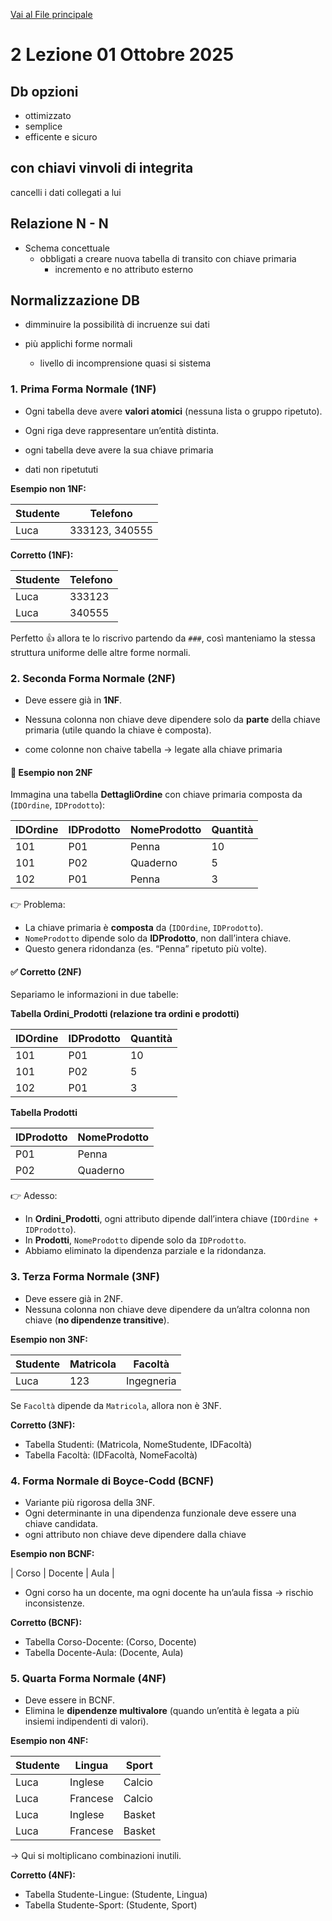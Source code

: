 [Vai al File principale](../../Readme.md)

# 2 Lezione 01 Ottobre 2025

## Db opzioni

- ottimizzato
- semplice
- efficente e sicuro

## con chiavi vinvoli di integrita

cancelli i dati collegati a lui

## Relazione N - N

- Schema concettuale
  - obbligati a creare nuova tabella di transito con chiave primaria
    - incremento e no attributo esterno

## Normalizzazione DB

- dimminuire la possibilità di incruenze sui dati

- più applichi forme normali
  - livello di incomprensione quasi si sistema

### 1. Prima Forma Normale (1NF)

- Ogni tabella deve avere **valori atomici** (nessuna lista o gruppo ripetuto).
- Ogni riga deve rappresentare un’entità distinta.

- ogni tabella deve avere la sua chiave primaria
- dati non ripetututi

**Esempio non 1NF:**

| Studente | Telefono       |
| -------- | -------------- |
| Luca     | 333123, 340555 |

**Corretto (1NF):**

| Studente | Telefono |
| -------- | -------- |
| Luca     | 333123   |
| Luca     | 340555   |

Perfetto 👍 allora te lo riscrivo partendo da `###`, così manteniamo la stessa struttura uniforme delle altre forme normali.

### 2. Seconda Forma Normale (2NF)

- Deve essere già in **1NF**.
- Nessuna colonna non chiave deve dipendere solo da **parte** della chiave primaria (utile quando la chiave è composta).

- come colonne non chaive tabella -> legate alla chiave primaria

#### 🔴 Esempio non 2NF

Immagina una tabella **DettagliOrdine** con chiave primaria composta da (`IDOrdine`, `IDProdotto`):

| IDOrdine | IDProdotto | NomeProdotto | Quantità |
| -------- | ---------- | ------------ | -------- |
| 101      | P01        | Penna        | 10       |
| 101      | P02        | Quaderno     | 5        |
| 102      | P01        | Penna        | 3        |

👉 Problema:

- La chiave primaria è **composta** da (`IDOrdine`, `IDProdotto`).
- `NomeProdotto` dipende solo da **IDProdotto**, non dall’intera chiave.
- Questo genera ridondanza (es. “Penna” ripetuto più volte).

#### ✅ Corretto (2NF)

Separiamo le informazioni in due tabelle:

**Tabella Ordini_Prodotti (relazione tra ordini e prodotti)**

| IDOrdine | IDProdotto | Quantità |
| -------- | ---------- | -------- |
| 101      | P01        | 10       |
| 101      | P02        | 5        |
| 102      | P01        | 3        |

**Tabella Prodotti**

| IDProdotto | NomeProdotto |
| ---------- | ------------ |
| P01        | Penna        |
| P02        | Quaderno     |

👉 Adesso:

- In **Ordini_Prodotti**, ogni attributo dipende dall’intera chiave (`IDOrdine + IDProdotto`).
- In **Prodotti**, `NomeProdotto` dipende solo da `IDProdotto`.
- Abbiamo eliminato la dipendenza parziale e la ridondanza.

### 3. Terza Forma Normale (3NF)

- Deve essere già in 2NF.
- Nessuna colonna non chiave deve dipendere da un’altra colonna non chiave (**no dipendenze transitive**).

**Esempio non 3NF:**

| Studente | Matricola | Facoltà    |
| -------- | --------- | ---------- |
| Luca     | 123       | Ingegneria |

Se `Facoltà` dipende da `Matricola`, allora non è 3NF.

**Corretto (3NF):**

- Tabella Studenti: (Matricola, NomeStudente, IDFacoltà)
- Tabella Facoltà: (IDFacoltà, NomeFacoltà)

### 4. Forma Normale di Boyce-Codd (BCNF)

- Variante più rigorosa della 3NF.
- Ogni determinante in una dipendenza funzionale deve essere una chiave candidata.
- ogni attributo non chiave deve dipendere dalla chiave 

**Esempio non BCNF:**

| Corso | Docente | Aula |

- Ogni corso ha un docente, ma ogni docente ha un’aula fissa → rischio inconsistenze.

**Corretto (BCNF):**

- Tabella Corso-Docente: (Corso, Docente)
- Tabella Docente-Aula: (Docente, Aula)

### 5. Quarta Forma Normale (4NF)

- Deve essere in BCNF.
- Elimina le **dipendenze multivalore** (quando un’entità è legata a più insiemi indipendenti di valori).

**Esempio non 4NF:**

| Studente | Lingua   | Sport  |
| -------- | -------- | ------ |
| Luca     | Inglese  | Calcio |
| Luca     | Francese | Calcio |
| Luca     | Inglese  | Basket |
| Luca     | Francese | Basket |

→ Qui si moltiplicano combinazioni inutili.

**Corretto (4NF):**

- Tabella Studente-Lingue: (Studente, Lingua)
- Tabella Studente-Sport: (Studente, Sport)
